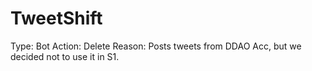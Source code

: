 # TweetShift

Type: Bot
Action: Delete
Reason: Posts tweets from DDAO Acc, but we decided not to use it in S1.